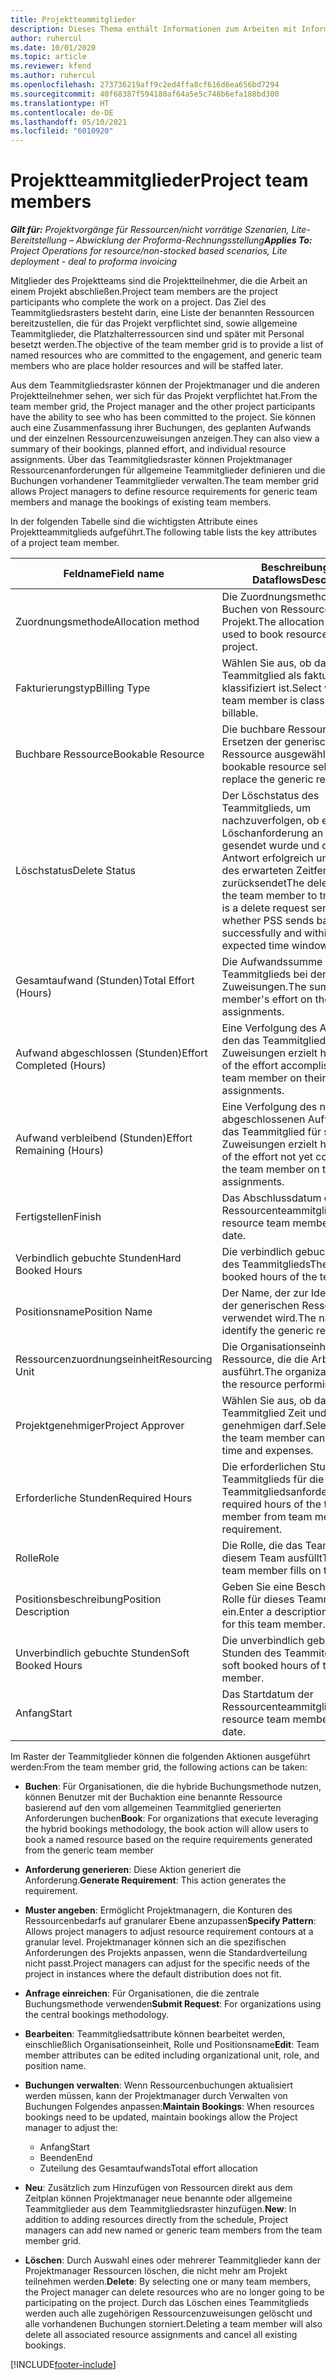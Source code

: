 ```yaml
---
title: Projektteammitglieder
description: Dieses Thema enthält Informationen zum Arbeiten mit Informationen, Attributen und der Planung von Mitgliedern des Projektteams.
author: ruhercul
ms.date: 10/01/2020
ms.topic: article
ms.reviewer: kfend
ms.author: ruhercul
ms.openlocfilehash: 273736219aff9c2ed4ffa8cf616d6ea656bd7294
ms.sourcegitcommit: 40f68387f594180af64a5e5c748b6efa188bd300
ms.translationtype: HT
ms.contentlocale: de-DE
ms.lasthandoff: 05/10/2021
ms.locfileid: "6010920"
---
```

# <a name="project-team-members"></a><span data-ttu-id="a5f0b-103">Projektteammitglieder</span><span class="sxs-lookup"><span data-stu-id="a5f0b-103">Project team members</span></span>

<span data-ttu-id="a5f0b-104">_**Gilt für:** Projektvorgänge für Ressourcen/nicht vorrätige Szenarien, Lite-Bereitstellung – Abwicklung der Proforma-Rechnungsstellung_</span><span class="sxs-lookup"><span data-stu-id="a5f0b-104">_**Applies To:** Project Operations for resource/non-stocked based scenarios, Lite deployment - deal to proforma invoicing_</span></span>

<span data-ttu-id="a5f0b-105">Mitglieder des Projektteams sind die Projektteilnehmer, die die Arbeit an einem Projekt abschließen.</span><span class="sxs-lookup"><span data-stu-id="a5f0b-105">Project team members are the project participants who complete the work on a project.</span></span> <span data-ttu-id="a5f0b-106">Das Ziel des Teammitgliedsrasters besteht darin, eine Liste der benannten Ressourcen bereitzustellen, die für das Projekt verpflichtet sind, sowie allgemeine Teammitglieder, die Platzhalterressourcen sind und später mit Personal besetzt werden.</span><span class="sxs-lookup"><span data-stu-id="a5f0b-106">The objective of the team member grid is to provide a list of named resources who are committed to the engagement, and generic team members who are place holder resources and will be staffed later.</span></span>

<span data-ttu-id="a5f0b-107">Aus dem Teammitgliedsraster können der Projektmanager und die anderen Projektteilnehmer sehen, wer sich für das Projekt verpflichtet hat.</span><span class="sxs-lookup"><span data-stu-id="a5f0b-107">From the team member grid, the Project manager and the other project participants have the ability to see who has been committed to the project.</span></span> <span data-ttu-id="a5f0b-108">Sie können auch eine Zusammenfassung ihrer Buchungen, des geplanten Aufwands und der einzelnen Ressourcenzuweisungen anzeigen.</span><span class="sxs-lookup"><span data-stu-id="a5f0b-108">They can also view a summary of their bookings, planned effort, and individual resource assignments.</span></span> <span data-ttu-id="a5f0b-109">Über das Teammitgliedsraster können Projektmanager Ressourcenanforderungen für allgemeine Teammitglieder definieren und die Buchungen vorhandener Teammitglieder verwalten.</span><span class="sxs-lookup"><span data-stu-id="a5f0b-109">The team member grid allows Project managers to define resource requirements for generic team members and manage the bookings of existing team members.</span></span>

<span data-ttu-id="a5f0b-110">In der folgenden Tabelle sind die wichtigsten Attribute eines Projektteammitglieds aufgeführt.</span><span class="sxs-lookup"><span data-stu-id="a5f0b-110">The following table lists the key attributes of a project team member.</span></span>

| <span data-ttu-id="a5f0b-111">Feldname</span><span class="sxs-lookup"><span data-stu-id="a5f0b-111">Field name</span></span>          | <span data-ttu-id="a5f0b-112">Beschreibung des Dataflows</span><span class="sxs-lookup"><span data-stu-id="a5f0b-112">Description</span></span>                                                                                                                                                                  |
|--------------------------|-----------------------------------------------------------------------------------------------------------------------------------------------------------------------------------|
| <span data-ttu-id="a5f0b-113">Zuordnungsmethode</span><span class="sxs-lookup"><span data-stu-id="a5f0b-113">Allocation method</span></span>        | <span data-ttu-id="a5f0b-114">Die Zuordnungsmethode zum Buchen von Ressourcen für das Projekt.</span><span class="sxs-lookup"><span data-stu-id="a5f0b-114">The allocation method used to book resources on the project.</span></span>                                                                         |
| <span data-ttu-id="a5f0b-115">Fakturierungstyp</span><span class="sxs-lookup"><span data-stu-id="a5f0b-115">Billing Type</span></span>             | <span data-ttu-id="a5f0b-116">Wählen Sie aus, ob das Teammitglied als fakturierbar klassifiziert ist.</span><span class="sxs-lookup"><span data-stu-id="a5f0b-116">Select whether the team member is classified as billable.</span></span>                                                                                                                                       |
| <span data-ttu-id="a5f0b-117">Buchbare Ressource</span><span class="sxs-lookup"><span data-stu-id="a5f0b-117">Bookable Resource</span></span>        | <span data-ttu-id="a5f0b-118">Die buchbare Ressource, die zum Ersetzen der generischen Ressource ausgewählt wurde.</span><span class="sxs-lookup"><span data-stu-id="a5f0b-118">The bookable resource selected to replace the generic resource.</span></span>                                                                                                                   |
| <span data-ttu-id="a5f0b-119">Löschstatus</span><span class="sxs-lookup"><span data-stu-id="a5f0b-119">Delete Status</span></span>            | <span data-ttu-id="a5f0b-120">Der Löschstatus des Teammitglieds, um nachzuverfolgen, ob eine Löschanforderung an PSS gesendet wurde und ob PSS die Antwort erfolgreich und innerhalb des erwarteten Zeitfensters zurücksendet</span><span class="sxs-lookup"><span data-stu-id="a5f0b-120">The delete status of the team member to track if there is a delete request sent to PSS and whether PSS sends back response successfully and within the expected time window.</span></span> |
| <span data-ttu-id="a5f0b-121">Gesamtaufwand (Stunden)</span><span class="sxs-lookup"><span data-stu-id="a5f0b-121">Total Effort (Hours)</span></span>     | <span data-ttu-id="a5f0b-122">Die Aufwandssumme des Teammitglieds bei den Zuweisungen.</span><span class="sxs-lookup"><span data-stu-id="a5f0b-122">The sum of the team member's effort on their assignments.</span></span>                                                                                                                         |
| <span data-ttu-id="a5f0b-123">Aufwand abgeschlossen (Stunden)</span><span class="sxs-lookup"><span data-stu-id="a5f0b-123">Effort Completed (Hours)</span></span> | <span data-ttu-id="a5f0b-124">Eine Verfolgung des Aufwands, den das Teammitglied für seine Zuweisungen erzielt hat</span><span class="sxs-lookup"><span data-stu-id="a5f0b-124">A tracking of the effort accomplished by the team member on their assignments.</span></span>                                                                                           |
| <span data-ttu-id="a5f0b-125">Aufwand verbleibend (Stunden)</span><span class="sxs-lookup"><span data-stu-id="a5f0b-125">Effort Remaining (Hours)</span></span> | <span data-ttu-id="a5f0b-126">Eine Verfolgung des noch nicht abgeschlossenen Aufwands, den das Teammitglied für seine Zuweisungen erzielt hat</span><span class="sxs-lookup"><span data-stu-id="a5f0b-126">A tracking of the effort not yet completed by the team member on their assignments.</span></span>                                                                                    |
| <span data-ttu-id="a5f0b-127">Fertigstellen</span><span class="sxs-lookup"><span data-stu-id="a5f0b-127">Finish</span></span>                   | <span data-ttu-id="a5f0b-128">Das Abschlussdatum der Ressourcenteammitgliedschaft.</span><span class="sxs-lookup"><span data-stu-id="a5f0b-128">The resource team membership end date.</span></span>                                                                                                                                            |
| <span data-ttu-id="a5f0b-129">Verbindlich gebuchte Stunden</span><span class="sxs-lookup"><span data-stu-id="a5f0b-129">Hard Booked Hours</span></span>        | <span data-ttu-id="a5f0b-130">Die verbindlich gebuchten Stunden des Teammitglieds</span><span class="sxs-lookup"><span data-stu-id="a5f0b-130">The hard booked hours of the team member.</span></span>                                                                                                                                                                |
| <span data-ttu-id="a5f0b-131">Positionsname</span><span class="sxs-lookup"><span data-stu-id="a5f0b-131">Position Name</span></span>            | <span data-ttu-id="a5f0b-132">Der Name, der zur Identifizierung der generischen Ressource verwendet wird.</span><span class="sxs-lookup"><span data-stu-id="a5f0b-132">The name used to identify the generic resource.</span></span>                                                                                                                                   |
| <span data-ttu-id="a5f0b-133">Ressourcenzuordnungseinheit</span><span class="sxs-lookup"><span data-stu-id="a5f0b-133">Resourcing Unit</span></span>          | <span data-ttu-id="a5f0b-134">Die Organisationseinheit der Ressource, die die Arbeit ausführt.</span><span class="sxs-lookup"><span data-stu-id="a5f0b-134">The organizational unit of the resource performing the work.</span></span>                                                                                                                      |
| <span data-ttu-id="a5f0b-135">Projektgenehmiger</span><span class="sxs-lookup"><span data-stu-id="a5f0b-135">Project Approver</span></span>         | <span data-ttu-id="a5f0b-136">Wählen Sie aus, ob das Teammitglied Zeit und Ausgaben genehmigen darf.</span><span class="sxs-lookup"><span data-stu-id="a5f0b-136">Select whether the team member can approve time and expenses.</span></span>                                                                                                                     |
| <span data-ttu-id="a5f0b-137">Erforderliche Stunden</span><span class="sxs-lookup"><span data-stu-id="a5f0b-137">Required Hours</span></span>           | <span data-ttu-id="a5f0b-138">Die erforderlichen Stunden des Teammitglieds für die Teammitgliedsanforderung.</span><span class="sxs-lookup"><span data-stu-id="a5f0b-138">The required hours of the team member from team member requirement.</span></span>                                                                                                                       |
| <span data-ttu-id="a5f0b-139">Rolle</span><span class="sxs-lookup"><span data-stu-id="a5f0b-139">Role</span></span>                     | <span data-ttu-id="a5f0b-140">Die Rolle, die das Teammitglied in diesem Team ausfüllt</span><span class="sxs-lookup"><span data-stu-id="a5f0b-140">The role the team member fills on this team.</span></span>                                                                                                                                |
| <span data-ttu-id="a5f0b-141">Positionsbeschreibung</span><span class="sxs-lookup"><span data-stu-id="a5f0b-141">Position Description</span></span>     | <span data-ttu-id="a5f0b-142">Geben Sie eine Beschreibung der Rolle für dieses Teammitglied ein.</span><span class="sxs-lookup"><span data-stu-id="a5f0b-142">Enter a description of the role for this team member.</span></span>                                                                                                                             |
| <span data-ttu-id="a5f0b-143">Unverbindlich gebuchte Stunden</span><span class="sxs-lookup"><span data-stu-id="a5f0b-143">Soft Booked Hours</span></span>        | <span data-ttu-id="a5f0b-144">Die unverbindlich gebuchten Stunden des Teammitglieds</span><span class="sxs-lookup"><span data-stu-id="a5f0b-144">The soft booked hours of the team member.</span></span>                                                                                                                                                                 |
| <span data-ttu-id="a5f0b-145">Anfang</span><span class="sxs-lookup"><span data-stu-id="a5f0b-145">Start</span></span>                    | <span data-ttu-id="a5f0b-146">Das Startdatum der Ressourcenteammitgliedschaft.</span><span class="sxs-lookup"><span data-stu-id="a5f0b-146">The resource team membership start date.</span></span>                                                                                                                                          |

<span data-ttu-id="a5f0b-147">Im Raster der Teammitglieder können die folgenden Aktionen ausgeführt werden:</span><span class="sxs-lookup"><span data-stu-id="a5f0b-147">From the team member grid, the following actions can be taken:</span></span>

- <span data-ttu-id="a5f0b-148">**Buchen**: Für Organisationen, die die hybride Buchungsmethode nutzen, können Benutzer mit der Buchaktion eine benannte Ressource basierend auf den vom allgemeinen Teammitglied generierten Anforderungen buchen</span><span class="sxs-lookup"><span data-stu-id="a5f0b-148">**Book**: For organizations that execute leveraging the hybrid bookings methodology, the book action will allow users to book a named resource based on the require requirements generated from the generic team member</span></span>
- <span data-ttu-id="a5f0b-149">**Anforderung generieren**: Diese Aktion generiert die Anforderung.</span><span class="sxs-lookup"><span data-stu-id="a5f0b-149">**Generate Requirement**: This action generates the requirement.</span></span>
- <span data-ttu-id="a5f0b-150">**Muster angeben**: Ermöglicht Projektmanagern, die Konturen des Ressourcenbedarfs auf granularer Ebene anzupassen</span><span class="sxs-lookup"><span data-stu-id="a5f0b-150">**Specify Pattern**: Allows project managers to adjust resource requirement contours at a granular level.</span></span> <span data-ttu-id="a5f0b-151">Projektmanager können sich an die spezifischen Anforderungen des Projekts anpassen, wenn die Standardverteilung nicht passt.</span><span class="sxs-lookup"><span data-stu-id="a5f0b-151">Project managers can adjust for the specific needs of the project in instances where the default distribution does not fit.</span></span>
- <span data-ttu-id="a5f0b-152">**Anfrage einreichen**: Für Organisationen, die die zentrale Buchungsmethode verwenden</span><span class="sxs-lookup"><span data-stu-id="a5f0b-152">**Submit Request**: For organizations using the central bookings methodology.</span></span>
- <span data-ttu-id="a5f0b-153">**Bearbeiten**: Teammitgliedsattribute können bearbeitet werden, einschließlich Organisationseinheit, Rolle und Positionsname</span><span class="sxs-lookup"><span data-stu-id="a5f0b-153">**Edit**: Team member attributes can be edited including organizational unit, role, and position name.</span></span>
- <span data-ttu-id="a5f0b-154">**Buchungen verwalten**: Wenn Ressourcenbuchungen aktualisiert werden müssen, kann der Projektmanager durch Verwalten von Buchungen Folgendes anpassen:</span><span class="sxs-lookup"><span data-stu-id="a5f0b-154">**Maintain Bookings**: When resources bookings need to be updated, maintain bookings allow the Project manager to adjust the:</span></span>

    - <span data-ttu-id="a5f0b-155">Anfang</span><span class="sxs-lookup"><span data-stu-id="a5f0b-155">Start</span></span>
    - <span data-ttu-id="a5f0b-156">Beenden</span><span class="sxs-lookup"><span data-stu-id="a5f0b-156">End</span></span>
    - <span data-ttu-id="a5f0b-157">Zuteilung des Gesamtaufwands</span><span class="sxs-lookup"><span data-stu-id="a5f0b-157">Total effort allocation</span></span>

- <span data-ttu-id="a5f0b-158">**Neu**: Zusätzlich zum Hinzufügen von Ressourcen direkt aus dem Zeitplan können Projektmanager neue benannte oder allgemeine Teammitglieder aus dem Teammitgliedsraster hinzufügen.</span><span class="sxs-lookup"><span data-stu-id="a5f0b-158">**New**: In addition to adding resources directly from the schedule, Project managers can add new named or generic team members from the team member grid.</span></span>
- <span data-ttu-id="a5f0b-159">**Löschen**: Durch Auswahl eines oder mehrerer Teammitglieder kann der Projektmanager Ressourcen löschen, die nicht mehr am Projekt teilnehmen werden.</span><span class="sxs-lookup"><span data-stu-id="a5f0b-159">**Delete**: By selecting one or many team members, the Project manager can delete resources who are no longer going to be participating on the project.</span></span> <span data-ttu-id="a5f0b-160">Durch das Löschen eines Teammitglieds werden auch alle zugehörigen Ressourcenzuweisungen gelöscht und alle vorhandenen Buchungen storniert.</span><span class="sxs-lookup"><span data-stu-id="a5f0b-160">Deleting a team member will also delete all associated resource assignments and  cancel all existing bookings.</span></span>


[!INCLUDE[footer-include](../includes/footer-banner.md)]